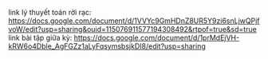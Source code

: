 link lý thuyết toán rời rạc: https://docs.google.com/document/d/1VVYc9GmHDnZ8UR5Y9zi6snLjwQPjfvoW/edit?usp=sharing&ouid=115076911577194308492&rtpof=true&sd=true
link bài tập giữa kỳ: https://docs.google.com/document/d/1prMdEjVH-kRW6o4Dble_AgFGZz1aLyFqsymsbsjkDI8/edit?usp=sharing
